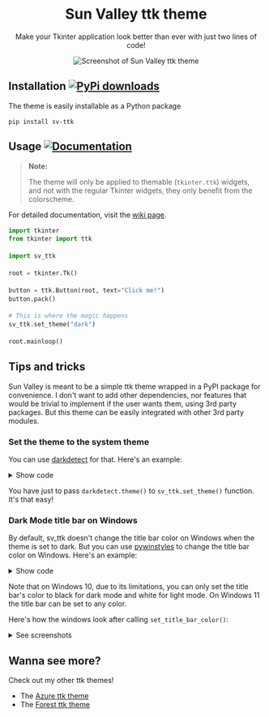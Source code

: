 <div align="center">
  
# Sun Valley ttk theme
Make your Tkinter application look better than ever with just two lines of code!

![Screenshot of Sun Valley ttk theme](assets/screenshot.png)

</div>


## Installation [![PyPi downloads](https://static.pepy.tech/badge/sv-ttk)](https://pypi.org/project/sv-ttk)
The theme is easily installable as a Python package

```
pip install sv-ttk
```


## Usage [![Documentation](https://img.shields.io/badge/-documentation-%23c368c4)](https://github.com/rdbende/Sun-Valley-ttk-theme/wiki/Usage-with-Python)
> **Note:**
> 
> The theme will only be applied to themable (`tkinter.ttk`) widgets, and not with the regular Tkinter widgets, they only benefit from the colorscheme.

For detailed documentation, visit the [wiki page](https://github.com/rdbende/Sun-Valley-ttk-theme/wiki/Usage-with-Python).

```python
import tkinter
from tkinter import ttk

import sv_ttk

root = tkinter.Tk()

button = ttk.Button(root, text="Click me!")
button.pack()

# This is where the magic happens
sv_ttk.set_theme("dark")

root.mainloop()
```

## Tips and tricks
Sun Valley is meant to be a simple ttk theme wrapped in a PyPI package for convenience. I don't want to add other dependencies, nor features that would be trivial to implement if the user wants them, using 3rd party packages. But this theme can be easily integrated with other 3rd party modules.

### Set the theme to the system theme
You can use [darkdetect](https://github.com/albertosottile/darkdetect) for that. Here's an example:

<details>
  <summary>Show code</summary>
  
  ```python
  import tkinter, sv_ttk, darkdetect
  from tkinter import ttk

  root = tkinter.Tk()

  button = ttk.Button(root, text="Click me!")
  button.pack()

  sv_ttk.set_theme(darkdetect.theme())
  root.mainloop()
  ```
</details>

You have just to pass ```darkdetect.theme()``` to ```sv_ttk.set_theme()``` function. It's that easy!

### Dark Mode title bar on Windows
By default, sv_ttk doesn't change the title bar color on Windows when the theme is set to dark. But you can use [pywinstyles](https://github.com/Akascape/py-window-styles) to change the title bar color on Windows. Here's an example:

<details>
  <summary>Show code</summary>
  
  ```python
  import tkinter, sv_ttk
  from tkinter import ttk

  # Function to set the title bar color
  def set_title_bar_color(root: tkinter.Tk | tkinter.Toplevel):
      theme = sv_ttk.get_theme()

      if get_windows_version() == 10:
          import pywinstyles

          if theme == "dark": pywinstyles.apply_style(root, "dark")
          else: pywinstyles.apply_style(root, "normal")

          # A hacky way to update the title bar's color on Windows 10 (it doesn't update instantly like on Windows 11)
          root.wm_attributes("-alpha", 0.99)
          root.wm_attributes("-alpha", 1)
      elif get_windows_version() == 11:
          import pywinstyles

          # Set the title bar color to the background color on Windows 11 for better appearance
          if theme == "dark": pywinstyles.change_header_color(root, "#1c1c1c")
          elif theme == "light": pywinstyles.change_header_color(root, "#fafafa")


  # Function to get Windows version			
  def get_windows_version() -> int:
      import sys

      if sys.platform == "win32":
         # Running on Windows
          version = sys.getwindowsversion()

          if version.major == 10 and version.build >= 22000:
              # Windows 11
              return 11
          elif version.major == 10:
              # Windows 10
              return 10
          else:
              # Other Windows version (like 7, 8, 8.1, etc...)
              return version.major
      else:
          # Not running on Windows
          return 0
        
        
  root = tkinter.Tk()

  button = ttk.Button(root, text="Click me!")
  button.pack()

  sv_ttk.set_theme("dark")
  set_title_bar_color(root)
  root.mainloop()
```
</details>

Note that on Windows 10, due to its limitations, you can only set the title bar's color to black for dark mode and white for light mode. On Windows 11 the title bar can be set to any color.

Here's how the windows look after calling ```set_title_bar_color()```:
<details>
  <summary>See screenshots</summary>
  
  **Windows 10**
  <p align="center">
    <img src="assets/win10.png"/>
  </p>

  **Windows 11**
  <p align="center">
    <img src="assets/win11.png"/>
  </p>
</details>

## Wanna see more?
Check out my other ttk themes!
- The [Azure ttk theme](https://github.com/rdbende/Azure-ttk-theme)
- The [Forest ttk theme](https://github.com/rdbende/Forest-ttk-theme)
